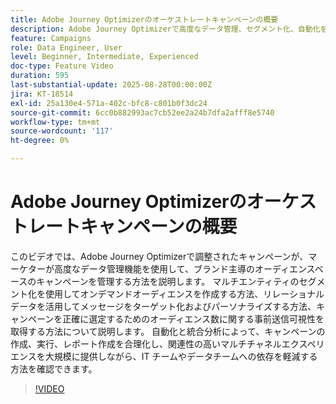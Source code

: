 ```yaml
---
title: Adobe Journey Optimizerのオーケストレートキャンペーンの概要
description: Adobe Journey Optimizerで高度なデータ管理、セグメント化、自動化を使用してオーディエンスベースのキャンペーンを管理する方法について説明します。 マルチチャネルマーケティングを効率化します。
feature: Campaigns
role: Data Engineer, User
level: Beginner, Intermediate, Experienced
doc-type: Feature Video
duration: 595
last-substantial-update: 2025-08-28T00:00:00Z
jira: KT-18514
exl-id: 25a130e4-571a-402c-bfc8-c801b0f3dc24
source-git-commit: 6cc0b882993ac7cb52ee2a24b7dfa2afff8e5740
workflow-type: tm+mt
source-wordcount: '117'
ht-degree: 0%

---
```


# Adobe Journey Optimizerのオーケストレートキャンペーンの概要

このビデオでは、Adobe Journey Optimizerで調整されたキャンペーンが、マーケターが高度なデータ管理機能を使用して、ブランド主導のオーディエンスベースのキャンペーンを管理する方法を説明します。 マルチエンティティのセグメント化を使用してオンデマンドオーディエンスを作成する方法、リレーショナルデータを活用してメッセージをターゲット化およびパーソナライズする方法、キャンペーンを正確に選定するためのオーディエンス数に関する事前送信可視性を取得する方法について説明します。 自動化と統合分析によって、キャンペーンの作成、実行、レポート作成を合理化し、関連性の高いマルチチャネルエクスペリエンスを大規模に提供しながら、IT チームやデータチームへの依存を軽減する方法を確認できます。

>[!VIDEO](https://video.tv.adobe.com/v/3471538/?learn=on&enablevpops)
